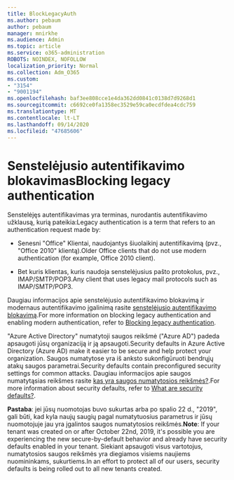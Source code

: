 ```yaml
---
title: BlockLegacyAuth
ms.author: pebaum
author: pebaum
manager: mnirkhe
ms.audience: Admin
ms.topic: article
ms.service: o365-administration
ROBOTS: NOINDEX, NOFOLLOW
localization_priority: Normal
ms.collection: Adm_O365
ms.custom:
- "3154"
- "9001194"
ms.openlocfilehash: baf3ee808cce1e4da362dd0841c0138d7d9268d1
ms.sourcegitcommit: c6692ce0fa1358ec3529e59ca0ecdfdea4cdc759
ms.translationtype: MT
ms.contentlocale: lt-LT
ms.lasthandoff: 09/14/2020
ms.locfileid: "47685606"
---
```

# <a name="blocking-legacy-authentication"></a><span data-ttu-id="e0ecf-102">Senstelėjusio autentifikavimo blokavimas</span><span class="sxs-lookup"><span data-stu-id="e0ecf-102">Blocking legacy authentication</span></span>

<span data-ttu-id="e0ecf-103">Senstelėjęs autentifikavimas yra terminas, nurodantis autentifikavimo užklausą, kurią pateikia:</span><span class="sxs-lookup"><span data-stu-id="e0ecf-103">Legacy authentication is a term that refers to an authentication request made by:</span></span>

- <span data-ttu-id="e0ecf-104">Senesni "Office" Klientai, naudojantys šiuolaikinį autentifikavimą (pvz., "Office 2010" klientą).</span><span class="sxs-lookup"><span data-stu-id="e0ecf-104">Older Office clients that do not use modern authentication (for example, Office 2010 client).</span></span>

- <span data-ttu-id="e0ecf-105">Bet kuris klientas, kuris naudoja senstelėjusius pašto protokolus, pvz., IMAP/SMTP/POP3.</span><span class="sxs-lookup"><span data-stu-id="e0ecf-105">Any client that uses legacy mail protocols such as IMAP/SMTP/POP3.</span></span>

<span data-ttu-id="e0ecf-106">Daugiau informacijos apie senstelėjusio autentifikavimo blokavimą ir modernaus autentifikavimo įgalinimą rasite [senstelėjusio autentifikavimo blokavimą](https://docs.microsoft.com/azure/active-directory/conditional-access/concept-conditional-access-block-legacy-authentication).</span><span class="sxs-lookup"><span data-stu-id="e0ecf-106">For more information on blocking legacy authentication and enabling modern authentication, refer to [Blocking legacy authentication](https://docs.microsoft.com/azure/active-directory/conditional-access/concept-conditional-access-block-legacy-authentication).</span></span>

<span data-ttu-id="e0ecf-107">"Azure Active Directory" numatytoji saugos reikšmė ("Azure AD") padeda apsaugoti jūsų organizaciją ir ją apsaugoti.</span><span class="sxs-lookup"><span data-stu-id="e0ecf-107">Security defaults in Azure Active Directory (Azure AD) make it easier to be secure and help protect your organization.</span></span> <span data-ttu-id="e0ecf-108">Saugos numatytose yra iš anksto sukonfigūruoti bendrųjų atakų saugos parametrai.</span><span class="sxs-lookup"><span data-stu-id="e0ecf-108">Security defaults contain preconfigured security settings for common attacks.</span></span>
<span data-ttu-id="e0ecf-109">Daugiau informacijos apie saugos numatytąsias reikšmes rasite [kas yra saugos numatytosios reikšmės?](https://docs.microsoft.com/azure/active-directory/fundamentals/concept-fundamentals-security-defaults).</span><span class="sxs-lookup"><span data-stu-id="e0ecf-109">For more information about security defaults, refer to [What are security defaults?](https://docs.microsoft.com/azure/active-directory/fundamentals/concept-fundamentals-security-defaults).</span></span> 

<span data-ttu-id="e0ecf-110">**Pastaba**: jei jūsų nuomotojas buvo sukurtas arba po spalio 22 d., "2019", gali būti, kad kyla naujų saugių pagal numatytuosius parametrus ir jūsų nuomotojuje jau yra įgalintos saugos numatytosios reikšmės.</span><span class="sxs-lookup"><span data-stu-id="e0ecf-110">**Note**:  If your tenant was created on or after October 22nd, 2019, it's possible you are experiencing the new secure-by-default behavior and already have security defaults enabled in your tenant.</span></span>  <span data-ttu-id="e0ecf-111">Siekiant apsaugoti visus vartotojus, numatytosios saugos reikšmės yra diegiamos visiems naujiems nuomininkams, sukurtiems.</span><span class="sxs-lookup"><span data-stu-id="e0ecf-111">In an effort to protect all of our users, security defaults is being rolled out to all new tenants created.</span></span>
